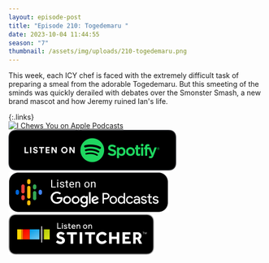 ```yaml
---
layout: episode-post
title: "Episode 210: Togedemaru "
date: 2023-10-04 11:44:55
season: "7"
thumbnail: /assets/img/uploads/210-togedemaru.png
---
```

This week, each ICY chef is faced with the extremely difficult task of preparing a smeal from the adorable Togedemaru. But this smeeting of the sminds was quickly derailed with debates over the Smonster Smash, a new brand mascot and how Jeremy ruined Ian's life.

{:.links}  
[![I Chews You on Apple Podcasts](https://linkmaker.itunes.apple.com/en-us/badge-lrg.svg?releaseDate=2019-04-16T00:00:00Z&kind=podcast&bubble=podcasts)](https://podcasts.apple.com/us/podcast/210-togedemaru/id1455409177?i=1000630195972)  [![I Chews You on Spotify](/assets/img/uploads/spotify-badge-button.svg)](https://open.spotify.com/episode/4OQlWJE4bhxiZN0zQ6je6F?si=hYneCCZXTUuRJE8skpVGkg)  [![I Chews You on Google Podcasts](/assets/img/uploads/google-podcasts-badge-button.svg)](https://podcasts.google.com/feed/aHR0cHM6Ly9mZWVkcy5saWJzeW4uY29tLzE2ODgyMS9yc3M/episode/YjMwN2NlNWQtNDRiYS00MjUzLTg2ZGItOGMxMGU0ZDcxNDI1?sa=X&ved=0CAUQkfYCahcKEwi4oPW08oqEAxUAAAAAHQAAAAAQAQ)  [![I Chews You on Stitcher](/assets/img/uploads/stitcher-badge-button.svg)](undefined)